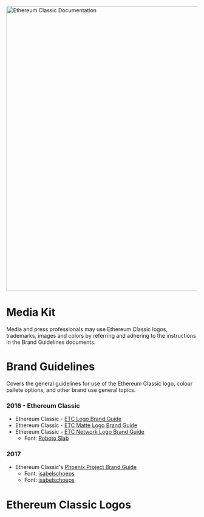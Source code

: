 <div>
  <img src="./Logo_ETC_Network_Documentation/etc_network_logo_white_documentation.png" alt="Ethereum Classic Documentation" width="750"/>
  </div>

# Media Kit

Media and press professionals may use Ethereum Classic logos, trademarks, images and colors by referring and adhering to the instructions in the Brand Guidelines documents.

# Brand Guidelines
Covers the general guidelines for use of the Ethereum Classic logo, colour pallete options, and other brand use general topics.

### 2016 - Ethereum Classic
- Ethereum Classic - [ETC Logo Brand Guide](./Brand_Guidelines/2016_etc_logo_brand_guide.pdf)
- Ethereum Classic - [ETC Matte Logo Brand Guide](./Brand_Guidelines/2016_etc_matte_logo_brand_guide.pdf)
- Ethereum Classic - [ETC Network Logo Brand Guide](./Brand_Guidelines/2016_etc_network_logo_brand_guide.pdf)
  - Font: [Roboto Slab](https://fonts.google.com/specimen/Roboto+Slab)
### 2017
- Ethereum Classic's [Phoenix Project Brand Guide](./Brand_Guidelines/2017_etc_phoenix_project_brand_guide.pdf)
  - Font: [isabelschoeps](https://fonts.google.com/specimen/Yantramanav?selection.family=Yantramanav)
  - Font: [isabelschoeps](https://fonts.google.com/specimen/Oswald?selection.family=Oswald)

# Ethereum Classic Logos

